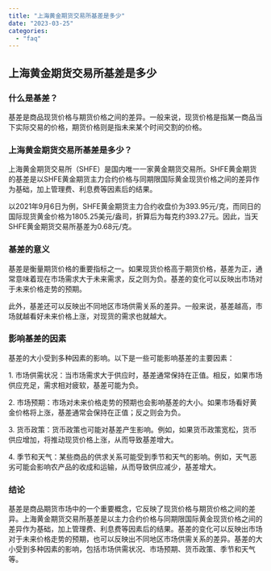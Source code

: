 ```yaml
---
title: "上海黄金期货交易所基差是多少"
date: "2023-03-25"
categories: 
  - "faq"
---
```


## 上海黄金期货交易所基差是多少

### 什么是基差？

基差是商品现货价格与期货价格之间的差异。一般来说，现货价格是指某一商品当下实际交易的价格，期货价格则是指未来某个时间交割的价格。

### 上海黄金期货交易所基差是多少？

上海黄金期货交易所（SHFE）是国内唯一一家黄金期货交易所。SHFE黄金期货的基差是以SHFE黄金期货主力合约价格与同期限国际黄金现货价格之间的差异作为基础，加上管理费、利息费等因素后的结果。

以2021年9月6日为例，SHFE黄金期货主力合约收盘价为393.95元/克，而同日的国际现货黄金价格为1805.25美元/盎司，折算后为每克约393.27元。因此，当天SHFE黄金期货交易所基差为0.68元/克。

### 基差的意义

基差是衡量期货价格的重要指标之一。如果现货价格高于期货价格，基差为正，通常意味着现在市场需求大于未来需求，反之则为负。基差的变化可以反映出市场对于未来价格走势的预期。

此外，基差还可以反映出不同地区市场供需关系的差异。一般来说，基差越高，市场就越看好未来价格上涨，对现货的需求也就越大。

### 影响基差的因素

基差的大小受到多种因素的影响。以下是一些可能影响基差的主要因素：

1\. 市场供需状况：当市场需求大于供应时，基差通常保持在正值。相反，如果市场供应充足，需求相对疲软，基差可能为负。

2\. 市场预期：市场对未来价格走势的预期也会影响基差的大小。如果市场看好黄金价格将上涨，基差通常会保持在正值；反之则会为负。

3\. 货币政策：货币政策也可能对基差产生影响。例如，如果货币政策宽松，货币供应增加，将推动现货价格上涨，从而导致基差增大。

4\. 季节和天气：某些商品的供求关系可能受到季节和天气的影响。例如，天气恶劣可能会影响农产品的收成和运输，从而导致供应减少，基差增大。

### 结论

基差是商品期货市场中的一个重要概念，它反映了现货价格与期货价格之间的差异。上海黄金期货交易所基差是以主力合约价格与同期限国际黄金现货价格之间的差异作为基础，加上管理费、利息费等因素后的结果。基差的变化可以反映出市场对于未来价格走势的预期，也可以反映出不同地区市场供需关系的差异。基差的大小受到多种因素的影响，包括市场供需状况、市场预期、货币政策、季节和天气等。
